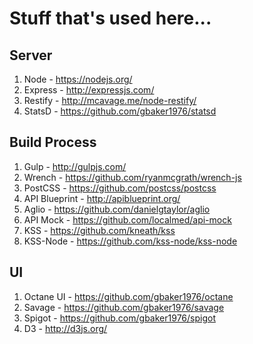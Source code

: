 # Stuff that's used here...

## Server
1. Node - https://nodejs.org/
2. Express - http://expressjs.com/
3. Restify - http://mcavage.me/node-restify/
4. StatsD - https://github.com/gbaker1976/statsd

## Build Process
1. Gulp - http://gulpjs.com/
2. Wrench - https://github.com/ryanmcgrath/wrench-js
3. PostCSS - https://github.com/postcss/postcss
4. API Blueprint - http://apiblueprint.org/
5. Aglio - https://github.com/danielgtaylor/aglio
6. API Mock - https://github.com/localmed/api-mock
7. KSS - https://github.com/kneath/kss
8. KSS-Node - https://github.com/kss-node/kss-node

## UI
1. Octane UI - https://github.com/gbaker1976/octane
2. Savage - https://github.com/gbaker1976/savage
3. Spigot - https://github.com/gbaker1976/spigot
4. D3 - http://d3js.org/
